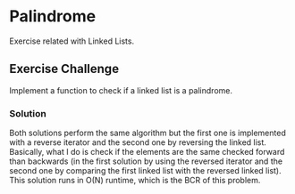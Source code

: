 # Palindrome
Exercise related with Linked Lists.

## Exercise Challenge
Implement a function to check if a linked list is a palindrome.

### Solution
Both solutions perform the same algorithm but the first one is implemented with a reverse iterator and the second one by reversing the linked list.
Basically, what I do is check if the elements are the same checked forward than backwards (in the first solution by using the reversed iterator and the second one by comparing the first linked list with the reversed linked list).
This solution runs in O(N) runtime, which is the BCR of this problem.